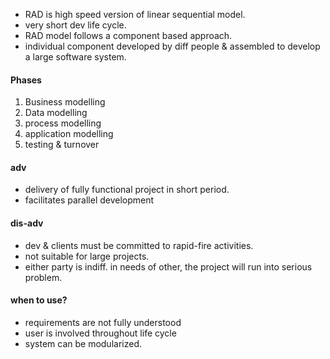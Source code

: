 - RAD is high speed version of linear sequential model. 
- very short dev life cycle. 
- RAD model follows a component based approach. 
- individual component developed by diff people & assembled to develop a large software system. 

#### Phases
1. Business modelling 
2. Data modelling 
3. process modelling 
4. application modelling 
5. testing & turnover 

#### adv 
- delivery of fully functional project in short period. 
- facilitates parallel development 

#### dis-adv
- dev & clients must be committed to rapid-fire activities. 
- not suitable for large projects. 
- either party is indiff. in needs of other, the project will run into serious problem. 


#### when to use? 
- requirements are not fully understood
- user is involved throughout life cycle
- system can be modularized. 

